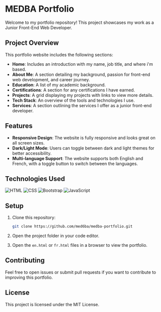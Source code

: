 # MEDBA Portfolio

Welcome to my portfolio repository! This project showcases my work as a Junior Front-End Web Developer.

## Project Overview

This portfolio website includes the following sections:
- **Home**: Includes an introduction with my name, job title, and where i'm based.
- **About Me**: A section detailing my background, passion for front-end web development, and career journey.
- **Education**: A list of my academic background.
- **Certifications**: A section for any certifications I have earned.
- **Projects**: A grid displaying my projects with links to view more details.
- **Tech Stack**: An overview of the tools and technologies I use.
- **Services**: A section outlining the services I offer as a junior front-end developer.

## Features

- **Responsive Design**: The website is fully responsive and looks great on all screen sizes.
- **Dark/Light Mode**: Users can toggle between dark and light themes for better accessibility.
- **Multi-language Support**: The website supports both English and French, with a toggle button to switch between the languages.

## Technologies Used

![HTML](https://img.shields.io/badge/-HTML-orange?logo=html5&logoColor=white) ![CSS](https://img.shields.io/badge/-CSS-blue?logo=css3&logoColor=white) ![Bootstrap](https://img.shields.io/badge/-Bootstrap-purple?logo=bootstrap&logoColor=white) ![JavaScript](https://img.shields.io/badge/-JavaScript-yellow?logo=javascript&logoColor=white)

## Setup

1. Clone this repository:
    ```bash
    git clone https://github.com/med6ba/medba-portfolio.git
    ```

2. Open the project folder in your code editor.

3. Open the `en.html` or `fr.html` files in a browser to view the portfolio.

## Contributing

Feel free to open issues or submit pull requests if you want to contribute to improving this portfolio.

## License

This project is licensed under the MIT License.

